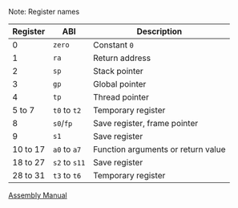 Note: Register names

| Register | ABI           | Description                        |
|----------|---------------|------------------------------------|
| 0        | `zero`        | Constant `0`                       |
| 1        | `ra`          | Return address                     |
| 2        | `sp`          | Stack pointer                      |
| 3        | `gp`          | Global pointer                     |
| 4        | `tp`          | Thread pointer                     |
| 5 to 7   | `t0` to `t2`  | Temporary register                 |
| 8        | `s0`/`fp`     | Save register, frame pointer       |
| 9        | `s1`          | Save register                      |
| 10 to 17 | `a0` to `a7`  | Function arguments or return value |
| 18 to 27 | `s2` to `s11` | Save register                      |
| 28 to 31 | `t3` to `t6`  | Temporary register                 |

[Assembly Manual](https://github.com/riscv/riscv-asm-manual/blob/master/riscv-asm.md)
